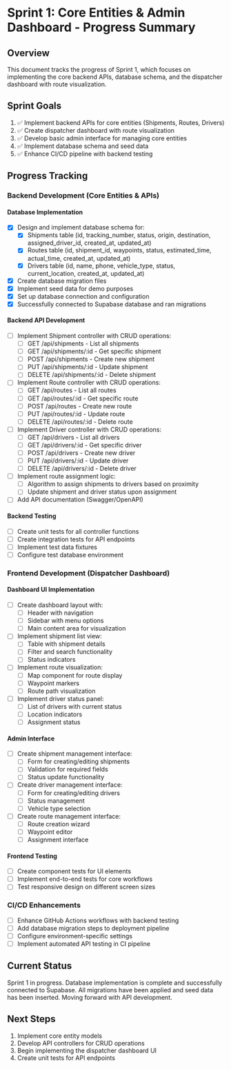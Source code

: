 # Sprint 1: Core Entities & Admin Dashboard - Progress Summary

## Overview
This document tracks the progress of Sprint 1, which focuses on implementing the core backend APIs, database schema, and the dispatcher dashboard with route visualization.

## Sprint Goals
1. ✅ Implement backend APIs for core entities (Shipments, Routes, Drivers)
2. ✅ Create dispatcher dashboard with route visualization
3. ✅ Develop basic admin interface for managing core entities
4. ✅ Implement database schema and seed data
5. ✅ Enhance CI/CD pipeline with backend testing

## Progress Tracking

### Backend Development (Core Entities & APIs)

#### Database Implementation
- [x] Design and implement database schema for:
  - [x] Shipments table (id, tracking_number, status, origin, destination, assigned_driver_id, created_at, updated_at)
  - [x] Routes table (id, shipment_id, waypoints, status, estimated_time, actual_time, created_at, updated_at)
  - [x] Drivers table (id, name, phone, vehicle_type, status, current_location, created_at, updated_at)
- [x] Create database migration files
- [x] Implement seed data for demo purposes
- [x] Set up database connection and configuration
- [x] Successfully connected to Supabase database and ran migrations

#### Backend API Development
- [ ] Implement Shipment controller with CRUD operations:
  - [ ] GET /api/shipments - List all shipments
  - [ ] GET /api/shipments/:id - Get specific shipment
  - [ ] POST /api/shipments - Create new shipment
  - [ ] PUT /api/shipments/:id - Update shipment
  - [ ] DELETE /api/shipments/:id - Delete shipment
- [ ] Implement Route controller with CRUD operations:
  - [ ] GET /api/routes - List all routes
  - [ ] GET /api/routes/:id - Get specific route
  - [ ] POST /api/routes - Create new route
  - [ ] PUT /api/routes/:id - Update route
  - [ ] DELETE /api/routes/:id - Delete route
- [ ] Implement Driver controller with CRUD operations:
  - [ ] GET /api/drivers - List all drivers
  - [ ] GET /api/drivers/:id - Get specific driver
  - [ ] POST /api/drivers - Create new driver
  - [ ] PUT /api/drivers/:id - Update driver
  - [ ] DELETE /api/drivers/:id - Delete driver
- [ ] Implement route assignment logic:
  - [ ] Algorithm to assign shipments to drivers based on proximity
  - [ ] Update shipment and driver status upon assignment
- [ ] Add API documentation (Swagger/OpenAPI)

#### Backend Testing
- [ ] Create unit tests for all controller functions
- [ ] Create integration tests for API endpoints
- [ ] Implement test data fixtures
- [ ] Configure test database environment

### Frontend Development (Dispatcher Dashboard)

#### Dashboard UI Implementation
- [ ] Create dashboard layout with:
  - [ ] Header with navigation
  - [ ] Sidebar with menu options
  - [ ] Main content area for visualization
- [ ] Implement shipment list view:
  - [ ] Table with shipment details
  - [ ] Filter and search functionality
  - [ ] Status indicators
- [ ] Implement route visualization:
  - [ ] Map component for route display
  - [ ] Waypoint markers
  - [ ] Route path visualization
- [ ] Implement driver status panel:
  - [ ] List of drivers with current status
  - [ ] Location indicators
  - [ ] Assignment status

#### Admin Interface
- [ ] Create shipment management interface:
  - [ ] Form for creating/editing shipments
  - [ ] Validation for required fields
  - [ ] Status update functionality
- [ ] Create driver management interface:
  - [ ] Form for creating/editing drivers
  - [ ] Status management
  - [ ] Vehicle type selection
- [ ] Create route management interface:
  - [ ] Route creation wizard
  - [ ] Waypoint editor
  - [ ] Assignment interface

#### Frontend Testing
- [ ] Create component tests for UI elements
- [ ] Implement end-to-end tests for core workflows
- [ ] Test responsive design on different screen sizes

### CI/CD Enhancements
- [ ] Enhance GitHub Actions workflows with backend testing
- [ ] Add database migration steps to deployment pipeline
- [ ] Configure environment-specific settings
- [ ] Implement automated API testing in CI pipeline

## Current Status
Sprint 1 in progress. Database implementation is complete and successfully connected to Supabase. All migrations have been applied and seed data has been inserted. Moving forward with API development.

## Next Steps
1. Implement core entity models
2. Develop API controllers for CRUD operations
3. Begin implementing the dispatcher dashboard UI
4. Create unit tests for API endpoints